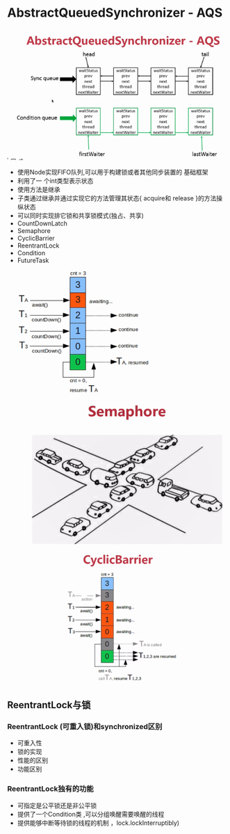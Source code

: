 # AbstractQueuedSynchronizer - AQS
![image](https://github.com/xsg2357/highly_concurrent_demo/blob/master/src/main/java/com/example/highly_concurrent_demo/juc/aqs/aqs_1.png?raw=true)
* 使用Node实现FIFO队列,可以用于构建锁或者其他同步装置的
基础框架
* 利用了一 个int类型表示状态
* 使用方法是继承
* 子类通过继承并通过实现它的方法管理其状态{ acquire和
release }的方法操纵状态
* 可以同时实现排它锁和共享锁模式(独占、共享)
* CountDownLatch
* Semaphore
* CyclicBarrier
* ReentrantLock
* Condition
* FutureTask

![image](https://github.com/xsg2357/highly_concurrent_demo/blob/master/src/main/java/com/example/highly_concurrent_demo/juc/aqs/aqs_2.png?raw=true)
![image](https://github.com/xsg2357/highly_concurrent_demo/blob/master/src/main/java/com/example/highly_concurrent_demo/juc/aqs/aqs_3.png?raw=true)
![image](https://github.com/xsg2357/highly_concurrent_demo/blob/master/src/main/java/com/example/highly_concurrent_demo/juc/aqs/aqs_4.png?raw=true)

## ReentrantLock与锁
### ReentrantLock (可重入锁)和synchronized区别
* 可重入性
* 锁的实现
* 性能的区别
* 功能区别

### ReentrantLock独有的功能
* 可指定是公平锁还是非公平锁
* 提供了一个Condition类 ,可以分组唤醒需要唤醒的线程
* 提供能够中断等待锁的线程的机制 ，lock.lockInterruptibly)